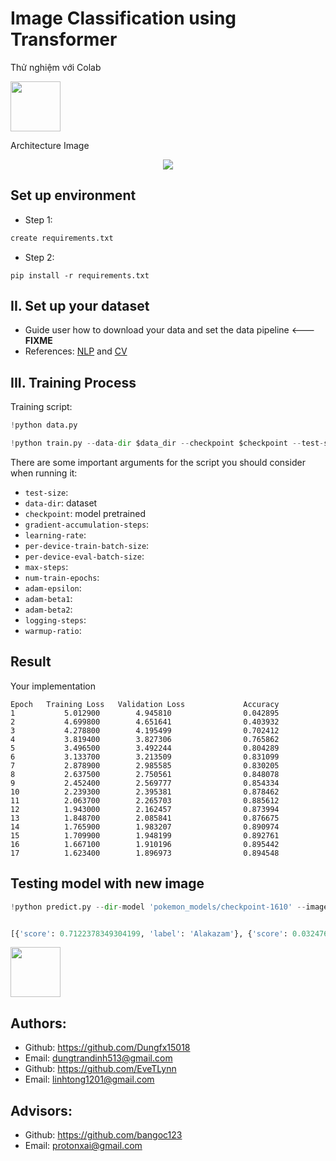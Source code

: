 # Image Classification using Transformer

Thử nghiệm với Colab

<a href="https://colab.research.google.com/drive/1Biycga_f1sUVdzPVR7Fwfo_IogSYez0J?usp=sharing"><img src="https://storage.googleapis.com/protonx-cloud-storage/colab_favicon_256px.png" width=80> </a>

Architecture Image
<p align="center">
    <img src='https://storage.googleapis.com/protonx-cloud-storage/images/arc.PNG' class="center">
</p>





##  Set up environment
- Step 1: 

```python
create requirements.txt
```

- Step 2: 
```
pip install -r requirements.txt
``` 

## II.  Set up your dataset

- Guide user how to download your data and set the data pipeline <--- **FIXME**
- References: [NLP](https://github.com/bangoc123/transformer) and [CV](https://github.com/bangoc123/mlp-mixer)

## III. Training Process


Training script:




```python
!python data.py

!python train.py --data-dir $data_dir --checkpoint $checkpoint --test-size 0.2 --gradient-accumulation-steps 4 --learning-rate 5e-5 --per-device-train-batch-size 16 --per-device-eval-batch-size 16 --max-steps 2000 --num-train-epochs 20 --adam-epsilon 1e-8 --adam-beta1 0.9  --adam-beta2 0.99  --logging-steps 20 --warmup-ratio 0.1 
``` 


There are some important arguments for the script you should consider when running it:
- `test-size`: 
- `data-dir`: dataset
- `checkpoint`: model pretrained
- `gradient-accumulation-steps`:
- `learning-rate`:
- `per-device-train-batch-size`:
- `per-device-eval-batch-size`:
- `max-steps`:
- `num-train-epochs`:
- `adam-epsilon`:
- `adam-beta1`:
- `adam-beta2`:
- `logging-steps`:
- `warmup-ratio`:


## Result 



Your implementation
```
Epoch	Training Loss	Validation Loss	            Accuracy
1	        5.012900	    4.945810	            0.042895
2	        4.699800	    4.651641	            0.403932
3	        4.278800	    4.195499	            0.702412
4	        3.819400	    3.827306	            0.765862
5	        3.496500	    3.492244	            0.804289
6	        3.133700	    3.213509	            0.831099
7	        2.878900	    2.985585	            0.830205
8	        2.637500	    2.750561	            0.848078
9	        2.452400	    2.569777	            0.854334
10	        2.239300	    2.395381	            0.878462
11	        2.063700	    2.265703	            0.885612
12	        1.943000	    2.162457	            0.873994
13	        1.848700	    2.085841	            0.876675
14	        1.765900	    1.983207	            0.890974
15	        1.709900	    1.948199	            0.892761
16	        1.667100	    1.910196	            0.895442
17	        1.623400	    1.896973	            0.894548

```


## Testing model with new image
```python
!python predict.py --dir-model 'pokemon_models/checkpoint-1610' --image-path '0cfe57a5bf674650b0de0c381df13ca0_jpg.rf.cf29339aa61d57131478f066ba7cceba.jpg'  --checkpoint  'google/vit-base-patch16-224-in21k' --data-dir 'fcakyon/pokemon-classification'  --test-size 0.2 


[{'score': 0.7122378349304199, 'label': 'Alakazam'}, {'score': 0.03247630596160889, 'label': 'Kadabra'}, {'score': 0.0074781812727451324, 'label': 'Abra'}, {'score': 0.0038069335278123617, 'label': 'Farfetchd'}, {'score': 0.0037275038193911314, 'label': 'Beedrill'}]
```
<a href="https://huggingface.co/ILT37/Image-classification"><img src="https://ff5cd13abf276e38596469ba46f318eee3e03077c33763f2588ab56-apidata.googleusercontent.com/download/storage/v1/b/favicon_huggingface/o/6308b81d61b3e2a522f01466.png?jk=ASOpP9i9nPdZ_xVJw9_04WNS191bZkUyY6tYx-Ac96_bnLGljD_kWB-rx61jIUWVRCQWw2H75wvbi6iaVaPMK-_8lzw_kGUxtyGW9DPVUCxKn7VewBUlEn4mVkZ1q8rcZQkKBwzJ77nM7kNJK9ZF_dBkvNPS_PO0Kp8w9UiHDr_ODoc8_hFFWPu7ENPX6zppgNr3pDU92gXfIXqAsXDFeYH5Vntyi5HGkaUJK4qR55Roa48I5ORXgnP-2RK9kveMkFUYElW-q9uFe0TohElOHWQbrzNlhEzxCsc6y6c4Opu1wSbhS16oCFYtoyDUA_7EtX27hZStSfrHFI9SeblBdUaXJFGAZ89qD_6g0BQgjK662_4XM_4-gkzBjLVZYWuCDeWkwhbcs_zFwyEaSoYpIYbDP3Ue2zTuut5SQA9pqs_fvA7177DOhrKoFcgz0jcpiVzbpeczg43gHOSjLrGJydjIvsHFvCoRw2ETbMsELFuu5EhR8OeBIRX-5JM2LP3G1pvDqRTpzI1sLPCCmWzcESUV_vUF5Jr1pkSUf2EcLf4tPMRmEpDmALqcUagCOPWWHvoBjpQZFl_wRnB8qR3iRMjlfgDcDZfAPThG-MDoqmrJBvA3Peg6wbn4ZF2wQKcKSDk5qoDPaQSOKM-qLK-g68ax3yeidVQE6lG1b2pibpspKODp6Riddw1pBWJnyDznBs5e4Zv4rjUUKyBW-3x-f7HCV8N2taccDD72novO0qt9jQNYIFUrxrGr_m6TCGpAhyz3-N56F76z_w5PMNxVyU-9qHWcTlG4gF9AxFn2wecJfEMC7PLcnAsNkuxyxTnUixcDl0fNQ9XGFo7H7uhHVr7Q672AGD6Vblt6rxxp-_KLQlc7_IT56rfqDU6plPE7D7OwsIdRjxQB04vP-Map-9RWOFbu7EU8rwe3_hY80qbVsGkdxGg6876XysC87bJi85enScmMhV5fFutoQ5hPt-XblXSwsMEGTODE4jegei5_5n-q0eDnZop7eJJ29kQPHqwSr4LjlHYIgQBAB-9A1miCxDnPO3zSK-sZfn8htGW8_g0bb0wkAo3y_eTlaYkqbQFC4ZkVPcHVyGQfsmq-XHGM5WvF9rOieDBMUHH6lEE8uvucdwEwoCv7JPtiECF6_K9kHHkRBjW0f2hvwc0gVtpMAUb4Xvpj0r7nVAEFaLHilJXweXPt7ztd5OMTogAMfpgN1kgJlPKS2q1HXiB-P7JT9m3hSo7-56KOdtY5P4gBedY9h7Fka_lsifIopl5lUwkJnIlSjJ7Zzq3Tfes_dKgGLlkaZb9-STz9pK4mhqA_1OP1j6MoNfp0GyHcrLq2GcbT&isca=1" width=80> </a>


## Authors:
- Github: https://github.com/Dungfx15018
- Email: dungtrandinh513@gmail.com
- Github: https://github.com/EveTLynn
- Email: linhtong1201@gmail.com

## Advisors:
- Github: https://github.com/bangoc123
- Email: protonxai@gmail.com


